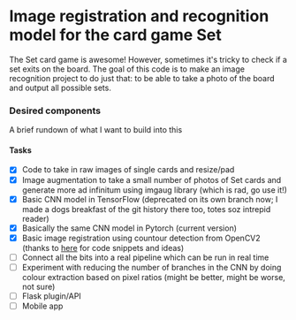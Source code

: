 # Image registration and recognition model for the card game Set
	
The Set card game is awesome! However, sometimes it's tricky to check if a set exits on the board. The goal of this code is to make an image recognition project to do just that: to be able to take a photo of the board and output all possible sets. 

### Desired components
A brief rundown of what I want to build into this

#### Tasks
- [x] Code to take in raw images of single cards and resize/pad
- [x] Image augmentation to take a small number of photos of Set cards and generate more ad infinitum using imgaug library (which is rad, go use it!)
- [x] Basic CNN model in TensorFlow (deprecated on its own branch now; I made a dogs breakfast of the git history there too, totes soz intrepid reader)
- [x] Basically the same CNN model in Pytorch (current version)
- [x] Basic image registration using countour detection from OpenCV2 (thanks to [here](https://arnab.org/blog/so-i-suck-24-automating-card-games-using-opencv-and-python) for code snippets and ideas)
- [ ] Connect all the bits into a real pipeline which can be run in real time
- [ ] Experiment with reducing the number of branches in the CNN by doing colour extraction based on pixel ratios (might be better, might be worse, not sure)
- [ ] Flask plugin/API
- [ ] Mobile app